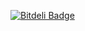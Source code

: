[![Bitdeli Badge](https://d2weczhvl823v0.cloudfront.net/cgueret/cgueret.github.io/trend.png)](https://bitdeli.com/free "Bitdeli Badge")
